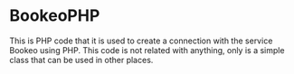 # BookeoPHP
This is PHP code that it is used to create a connection with the service Bookeo using PHP. This code is not related with anything, only is a simple class that can be used in other places.
